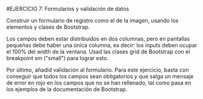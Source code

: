 #EJERCICIO 7: Formularios y validación de datos

Construir un formulario de registro como el de la imagen, usando los elementos y clases de Bootstrap.

Los campos deben estar distribuidos en dos columnas, pero en pantallas pequeñas debe haber una única columna, es decir: los inputs deben ocupar el 100% del width de la ventana. Usad las clases grid de Bootstrap con el breakpoint sm ("small") para lograr esto.

Por último, añadid validación al formulario. Para este ejercicio, basta con conseguir que todos los campos sean obligatorios y que salga un mensaje de error en rojo en los campos que no se han rellenado, tal como pasa en los ejemplos de la documentación de Bootstrap.